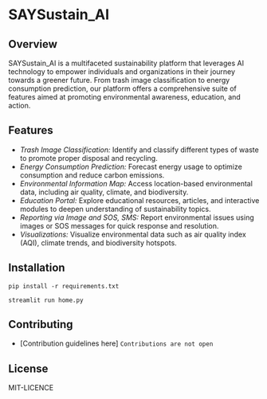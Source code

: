 # SAYSustain_AI

## Overview
SAYSustain_AI is a multifaceted sustainability platform that leverages AI technology to empower individuals and organizations in their journey towards a greener future. From trash image classification to energy consumption prediction, our platform offers a comprehensive suite of features aimed at promoting environmental awareness, education, and action.

## Features
- *Trash Image Classification:* Identify and classify different types of waste to promote proper disposal and recycling.
- *Energy Consumption Prediction:* Forecast energy usage to optimize consumption and reduce carbon emissions.
- *Environmental Information Map:* Access location-based environmental data, including air quality, climate, and biodiversity.
- *Education Portal:* Explore educational resources, articles, and interactive modules to deepen understanding of sustainability topics.
- *Reporting via Image and SOS, SMS:* Report environmental issues using images or SOS messages for quick response and resolution.
- *Visualizations:* Visualize environmental data such as air quality index (AQI), climate trends, and biodiversity hotspots.

## Installation
``pip install -r requirements.txt``

``streamlit run home.py``

## Contributing
- [Contribution guidelines here]
  ``Contributions are not open``

## License
MIT-LICENCE
